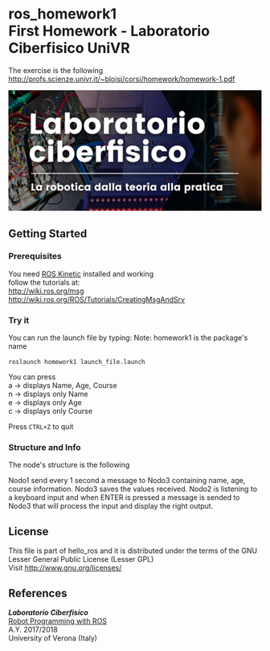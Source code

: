 # ros_homework1 <br >First Homework - Laboratorio Ciberfisico UniVR

The exercise is the following <http://profs.scienze.univr.it/~bloisi/corsi/homework/homework-1.pdf>

![laboratorio ciberfisico](images/cyberphysical-lab.jpg)

## Getting Started

### Prerequisites

You need [ROS Kinetic](http://wiki.ros.org/kinetic/Installation) installed and working <br >
follow the tutorials at: <br > <http://wiki.ros.org/msg> <br > <http://wiki.ros.org/ROS/Tutorials/CreatingMsgAndSrv>

### Try it

You can run the launch file by typing:
Note: homework1 is the package's name

```
roslaunch homework1 launch_file.launch
```
You can press <br >
a -> displays Name, Age, Course <br >
n -> displays only Name <br >
e -> displays only Age <br >
c -> displays only Course <br >

Press  ```CTRL+Z``` to quit

### Structure and Info
The node's structure is the following

Nodo1 send every 1 second a message to Nodo3 containing name, age, course information. Nodo3 saves the values received. Nodo2 is listening to a keyboard input and when ENTER is pressed a message is sended to Nodo3 that will process the input and display the right output.

## License

This file is part of hello_ros and it is distributed under the terms of the GNU Lesser General Public License (Lesser GPL) <br >
Visit <http://www.gnu.org/licenses/>

## References

***Laboratorio Ciberfisico*** <br >
[Robot Programming with ROS](http://profs.scienze.univr.it/%7Ebloisi/corsi/ciberfisico.html) <br >
A.Y. 2017/2018 <br >
University of Verona (Italy)
